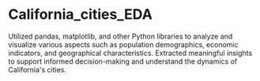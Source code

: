 # California_cities_EDA
 Utilized pandas, matplotlib, and other Python libraries to analyze and visualize various aspects such as population demographics, economic indicators, and geographical characteristics. Extracted meaningful insights to support informed decision-making and understand the dynamics of California's cities.
